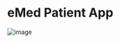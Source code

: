 # eMed Patient App

![image](ps://user-images.githubusercontent.com/43406669/177465381-eb7d3272-68bc-4d00-a76c-0a5e7b2b34fd.png)


